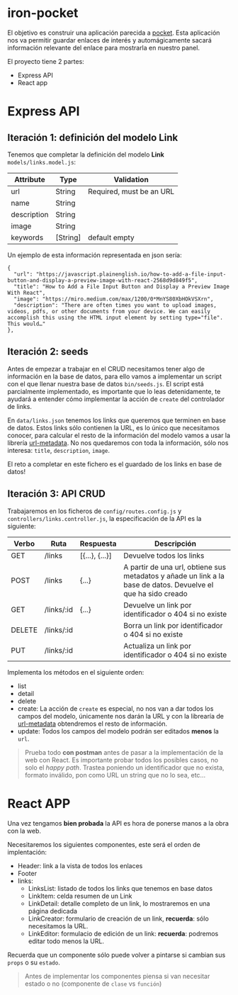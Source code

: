 # iron-pocket

El objetivo es construir una aplicación parecida a [pocket](https://getpocket.com). Esta aplicación nos va permitir guardar enlaces de interés y automágicamente sacará información relevante del enlace para mostrarla en nuestro panel.


El proyecto tiene 2 partes:
  - Express API
  - React app

# Express API

## Iteración 1: definición del modelo Link

Tenemos que completar la definición del modelo **Link** `models/links.model.js`:

| Attribute   | Type     | Validation               |
|-------------|----------|--------------------------|
| url         | String   | Required, must be an URL |
| name        | String   |                          |
| description | String   |                          |
| image       | String   |                          |
| keywords    | [String] | default empty            |

Un ejemplo de esta información representada en json sería:
```
{
  "url": "https://javascript.plainenglish.io/how-to-add-a-file-input-button-and-display-a-preview-image-with-react-2568d9d849f5",
  "title": "How to Add a File Input Button and Display a Preview Image With React",
  "image": "https://miro.medium.com/max/1200/0*MnYS80XbHOkVSXrn",
  "description": "There are often times you want to upload images, videos, pdfs, or other documents from your device. We can easily accomplish this using the HTML input element by setting type="file". This would…"
},
```

## Iteración 2: seeds

Antes de empezar a trabajar en el CRUD necesitamos tener algo de información en la base de datos, para ello vamos a implementar un script con el que llenar nuestra base de datos `bin/seeds.js`. El script está parcialmente implementado, es importante que lo leas detenidamente, te ayudará a entender cómo implementar la acción de `create` del controlador de links.

En `data/links.json` tenemos los links que queremos que terminen en base de datos. Estos links sólo contienen la URL, es lo único que necesitamos conocer, para calcular el resto de la información del modelo vamos a usar la librería [url-metadata](https://www.npmjs.com/package/url-metadata). No nos quedaremos con toda la información, sólo nos interesa: `title`, `description`, `image`.

El reto a completar en este fichero es el guardado de los links en base de datos!

## Iteración 3: API CRUD

Trabajaremos en los ficheros de `config/routes.config.js` y `controllers/links.controller.js`, la especificación de la API es la siguiente:

| Verbo  | Ruta       | Respuesta      | Descripción                                                                                                   |
|--------|------------|----------------|---------------------------------------------------------------------------------------------------------------|
| GET    | /links     | [{...}, {...}] | Devuelve todos los links                                                                                      |
| POST   | /links     | {...}          | A partir de una url, obtiene sus metadatos y añade un link a la base de datos. Devuelve el que ha sido creado |
| GET    | /links/:id | {...}          | Devuelve un link por identificador o 404 si no existe                                                         |
| DELETE | /links/:id |                | Borra un link por identificador o 404 si no existe                                                            |
| PUT    | /links/:id |                | Actualiza un link por identificador o 404 si no existe                                                        |

Implementa los métodos en el siguiente orden:
- list
- detail
- delete
- create:
La acción de `create` es especial, no nos van a dar todos los campos del modelo, únicamente nos darán la URL y con la librearía de [url-metadata](https://www.npmjs.com/package/url-metadata) obtendremos el resto de información.
- update:
Todos los campos del modelo podrán ser editados **menos** la `url`.


> Prueba todo **con postman** antes de pasar a la implementación de la web con React. Es importante probar todos los posibles casos, no solo el _happy path_. Trastea poniendo un identificador que no exista, formato inválido, pon como URL un string que no lo sea, etc...

# React APP

Una vez tengamos **bien probada** la API es hora de ponerse manos a la obra con la web.

Necesitaremos los siguientes componentes, este será el orden de implentación:
- Header: link a la vista de todos los enlaces
- Footer
- links:
  - LinksList: listado de todos los links que tenemos en base datos
  - LinkItem: celda resumen de un Link
  - LinkDetail: detalle completo de un link, lo mostraremos en una página dedicada
  - LinkCreator: formulario de creación de un link, **recuerda**: sólo necesitamos la URL.
  - LinkEditor: formulacio de edición de un link: **recuerda**: podremos editar todo menos la URL.

Recuerda que un componente sólo puede volver a pintarse si cambian sus `props` o su `estado`.

> Antes de implementar los componentes piensa si van necesitar estado o no (componente de `clase` vs `función`)
